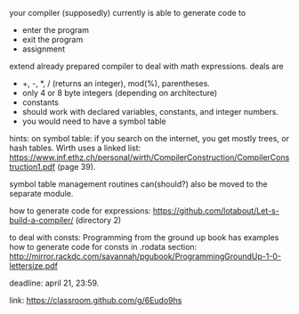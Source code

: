 your compiler (supposedly) currently is able to generate code to

* enter the program
* exit the program
* assignment

extend already prepared compiler to deal with math expressions. deals are

* +, -, *, / (returns an integer), mod(%), parentheses.
* only 4 or 8 byte integers (depending on architecture)
* constants
* should work with declared variables, constants, and integer numbers.
* you would need to have a symbol table


hints:
on symbol table:
if you search on the internet, you get mostly trees, or hash tables. Wirth uses a linked list:
https://www.inf.ethz.ch/personal/wirth/CompilerConstruction/CompilerConstruction1.pdf (page 39).

symbol table management routines can(should?) also be moved to the separate module.

how to generate code for expressions:
https://github.com/lotabout/Let-s-build-a-compiler/
(directory 2)

to deal with consts: Programming from the ground up book has examples how to generate code for consts in .rodata section: http://mirror.rackdc.com/savannah/pgubook/ProgrammingGroundUp-1-0-lettersize.pdf

deadline:
april 21, 23:59.

link:
https://classroom.github.com/g/6Eudo9hs

